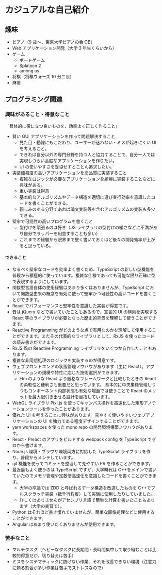 # カジュアルな自己紹介

## 趣味

-   ピアノ（9 歳～、東京大学ピアノの会 OB）
-   Web アプリケーション開発（大学 3 年生くらいから）
-   ゲーム
    -   ボードゲーム
    -   Splatoon 2
    -   among us
-   将棋（将棋ウォーズ 10 分二段）
-   麻雀

## プログラミング関連

### 興味があること・得意なこと

「具体的に役に立つ良いものを、効率よく正しく作ること」

-   賢い GUI アプリケーションを作って問題解決すること
    -   見た目・動線にもこだわり、ユーザーが迷わない・ミスが起きにくい UI を考えること。
    -   できれば自分以外の専門分野を持つ人と協力することで、自分一人では実現しづらい高度なアプリケーションを作りたい。
    -   UI の使いやすさを妥協せずとことん追求したい。
-   実装難易度の高いアプリケーションを高品質に実装すること
    -   複雑なロジックが必要なアプリケーションを綺麗に実装することなどに興味がある。
    -   重い実装は得意
    -   基本的なアルゴリズムやデータ構造を適切に選び実行効率を意識したコードを書くことができる。
    -   親しみのある分野であれば論文実装等を含むアルゴリズムの実装も多少できる。
-   堅牢で可読性の高いプログラムを書くこと
    -   型付けを頑張るのは好き（JS ライブラリの型付けの緩さなどに不満があり自分でラッパーを用意することも多い）
    -   これまでの経験から限界まで堅く書いておくほど後々の開発効率が上がると思っている。

#### できること

-   なるべく堅牢なコードを効率よく書くため、TypeScript の新しい型機能を普段から積極的に使っています。複雑な仕様であっても可能な限り正確に型で表現するようにしています。
-   関数型言語自体の使用経験はあまり多くはありませんが、TypeScript において関数型由来の概念を有効に使って堅牢かつ可読性の高いコードを書くことができます。
-   React でパフォーマンスと堅牢性を意識した実装が得意です。
-   昔は jQuery などで書いていたこともあるので、宣言的 UI の構築を実現する React 等のライブラリが必要となった歴史的背景を理解して使うことができます。
-   Reactive Programming がどのような点で有用なのかを理解して使用することができます。またその代表的なライブラリとして、RxJS を使ったコードの読み書きができます。
-   RxJS 風の Reactive Programming ライブラリをいくつか自作したこともあります。
-   複雑な非同期処理のロジックを実装するのが得意です。
-   ウェブフロントエンドの状態管理ノウハウがあります（主に React）。アプリケーションの規模や特性に応じた技術選択ができます。
    -   Elm のような React より厳格なフレームワークと比較したときの React の柔軟性と便利さも重要だと思っています。
        基本的に中央集権管理しつつもコンポーネント内部状態も有効な場面では使うことで React のメリットを最大限引き出せる設計を目指しています。
-   WebGL ライブラリ Pixi.js を使ってキャンバス操作を高速化した矩形アノテーションツールを作ったことがあります。
-   優れた UI を考えることに興味があります。見やすく使いやすいウェブアプリケーションの UI を独力である程度デザインすることができます。
-   yarn workspaces を使った mono repo の開発環境構築ノウハウがあります。
-   React・Preact のアプリをビルドする webpack config を TypeScript でゼロから書けます。
-   Node.js 環境・ブラウザ環境両方に対応した TypeScript ライブラリを作り、普段からメンテしています。
-   git 機能を使ってコミットを整理して見やすい PR を作ることができます。
-   最近最もよく使うのは TypeScript ですが、大学時代は C++をメインで書いていたのでメモリ管理や定数倍高速化を意識したコードを書くことができます。
    -   大学の卒論では ZDD と呼ばれるデータ構造を改造したものを C++でフルスクラッチ実装（数千行程度）して実験に使用したりしていました。
    -   詳しくはありませんがアセンブリ言語で簡単な計算を書いたこともあります（大学の実習で）。
-   Python はそれほど書き慣れていませんが、簡単な画像処理などに使用することができます。
-   Angular はあまり使いたくありませんが使用できます。

### 苦手なこと

-   マルチタスク（ヘビーなタスクに長期間・長時間集中して取り組むことは比較的得意だが、切り替えは苦手）
-   ミスをシステマティックに防げない作業、それを改善できない環境（注意力に頼る割合が多い作業は苦手でストレスなので）
